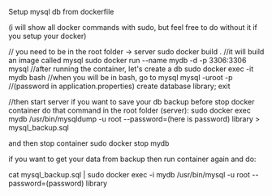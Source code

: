 Setup mysql db from dockerfile

(i will show all docker commands with sudo, but feel free to do without it if you setup your docker)
 
// you need to be in the root folder -> server
sudo docker build .
//it will build an image called mysql
sudo docker run --name mydb -d -p 3306:3306 mysql
//after running the container, let's create a db 
sudo docker exec -it mydb bash
//when you will be in bash, go to mysql
mysql -uroot -p
//(password in application.properties)
create database library;
exit

//then start server
if you want to save your db backup before stop docker container
do that command in the root folder (server):
sudo docker exec mydb /usr/bin/mysqldump -u root --password=(here is password) library > mysql_backup.sql

and then stop container
sudo docker stop mydb

if you want to get your data from backup then run container again and do:

cat mysql_backup.sql | sudo docker exec -i mydb /usr/bin/mysql -u root --password=(password) library
